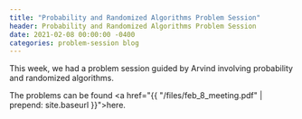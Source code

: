 ```yaml
---
title: "Probability and Randomized Algorithms Problem Session"
header: Probability and Randomized Algorithms Problem Session
date: 2021-02-08 00:00:00 -0400
categories: problem-session blog
---
```


This week, we had a problem session guided by Arvind
involving probability and randomized algorithms.

The problems can be found
<a href="{{ "/files/feb_8_meeting.pdf" | prepend: site.baseurl }}">here</a>.

